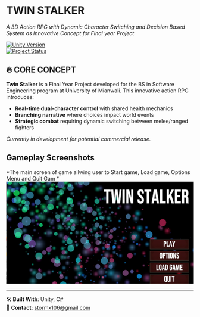 # TWIN STALKER  
*A 3D Action RPG with Dynamic Character Switching and Decision Based System as Innovative Concept for Final year Project*  

[![Unity Version](https://img.shields.io/badge/Unity-g6000.0.45f+-black.svg?logo=unity)](https://unity.com)  
[![Project Status](https://img.shields.io/badge/Status-In%20Development-blue.svg)]()

## 🔥 CORE CONCEPT  
**Twin Stalker** is a Final Year Project developed for the BS in Software Engineering program at University of Mianwali. This innovative action RPG introduces:  

- **Real-time dual-character control** with shared health mechanics  
- **Branching narrative** where choices impact world events  
- **Strategic combat** requiring dynamic switching between melee/ranged fighters  

*Currently in development for potential commercial release.*  

## Gameplay Screenshots
*The main screen of game allwing user to Start game, Load game, Options Menu and Quit Gam *
![Main Menu](GamePlay/MainMenu.png)  


---

🛠️ **Built With**: Unity, C#  
📧 **Contact**: stormx106@gmail.com
